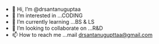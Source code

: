 - 👋 Hi, I’m @drsantanuguptaa
- 👀 I’m interested in ...CODING
- 🌱 I’m currently learning ...BS & LS
- 💞️ I’m looking to collaborate on ...R&D
- 📫 How to reach me ...mail drsantanugupttaa@gmail.com

<!---
drsantanuguptaa/drsantanuguptaa is a ✨ special ✨ repository because its `README.md` (this file) appears on your GitHub profile.
You can click the Preview link to take a look at your changes.
--->
